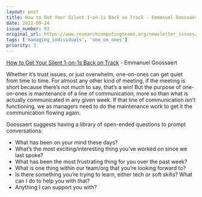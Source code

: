 ```yaml
---
layout: post
title: How to Get Your Silent 1-on-1s Back on Track - Emmanuel Goossaert
date: 2021-09-24
issue_number: 93
original_url: https://www.researchcomputingteams.org/newsletter_issues/0093
tags: ['managing_individuals', 'one_on_ones']
priority: 3
---
```


<!-- markdownlint-disable MD033 -->
<!-- markdownlint-disable MD041 -->
<!-- markdownlint-disable MD049 -->

[How to Get Your Silent 1-on-1s Back on Track](https://codecapsule.com/2021/09/09/how-to-get-your-silent-1-on-1s-back-on-track/) - Emmanuel Goossaert

Whether it’s trust issues, or just overwhelm, one-on-ones can get quiet from time to time.  For almost any other kind of meeting, if the meeting is short because there’s not much to say, that’s a win!  But the purpose of one-on-ones is maintenance of a line of communication, more so than what is actually communicated in any given week.  If that line of communication isn’t functioning, we as managers need to do the maintenance work to get it the communication flowing again.

Goossaert suggests having a library of open-ended questions to prompt conversations:

- What has been on your mind these days?
- What’s the most exciting/interesting thing you’ve worked on since we last spoke?
- What has been the most frustrating thing for you over the past week?
- What is one thing within our team/org that you’re looking forward to?
- Is there something you’re trying to learn, either tech or soft skills? What can I do to help you with that?
- Anything I can support you with?
